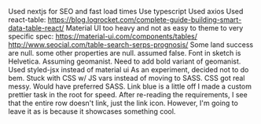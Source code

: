 Used nextjs for SEO and fast load times
Use typescript
Used axios
Used react-table: https://blog.logrocket.com/complete-guide-building-smart-data-table-react/
Material UI too heavy and not as easy to theme to very specific spec: https://material-ui.com/components/tables/
http://www.seocial.com/table-search-serps-prognosis/
Some land success are null. some other properties are null. assumed false.
Font in sketch is Helvetica. Assuming geomanist.
Need to add bold variant of geomanist.
Used styled-jsx instead of material ui
As an experiment, decided not to do bem.
Stuck with CSS w/ JS vars instead of moving to SASS. CSS got real messy. Would have preferred SASS.
Link blue is a little off
I made a custom prettier task in the root for speed.
After re-reading the requirements, I see that the entire row doesn't link, just the link icon. However, I'm going to leave it as is because it showcases something cool.
